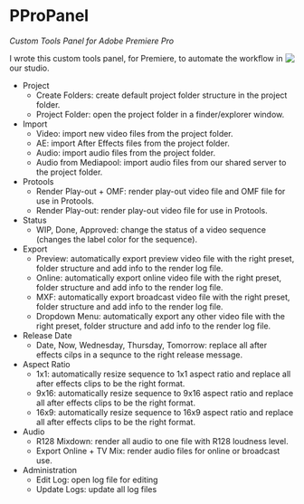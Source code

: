 # PProPanel
*Custom Tools Panel for Adobe Premiere Pro*

<img align="right" src="https://creatoratnight.com/github/PProPanel.png">
I wrote this custom tools panel, for Premiere, to automate the workflow in our studio.


- Project
  - Create Folders: create default project folder structure in the project folder.
  - Project Folder: open the project folder in a finder/explorer window.
- Import
  - Video: import new video files from the project folder.
  - AE: import After Effects files from the project folder.
  - Audio: import audio files from the project folder.
  - Audio from Mediapool: import audio files from our shared server to the project folder.
- Protools
  - Render Play-out + OMF: render play-out video file and OMF file for use in Protools.
  - Render Play-out: render play-out video file for use in Protools.
- Status
  - WIP, Done, Approved: change the status of a video sequence (changes the label color for the sequence).
- Export
  - Preview: automatically export preview video file with the right preset, folder structure and add info to the render log file.
  - Online: automatically export online video file with the right preset, folder structure and add info to the render log file.
  - MXF: automatically export broadcast video file with the right preset, folder structure and add info to the render log file.
  - Dropdown Menu: automatically export any other video file with the right preset, folder structure and add info to the render log file.
- Release Date
  - Date, Now, Wednesday, Thursday, Tomorrow: replace all after effects cilps in a sequnce to the right release message.
- Aspect Ratio
  - 1x1: automatically resize sequence to 1x1 aspect ratio and replace all after effects clips to be the right format.
  - 9x16: automatically resize sequence to 9x16 aspect ratio and replace all after effects clips to be the right format.
  - 16x9: automatically resize sequence to 16x9 aspect ratio and replace all after effects clips to be the right format.
- Audio
  - R128 Mixdown: render all audio to one file with R128 loudness level.
  - Export Online + TV Mix: render audio files for online or broadcast use.
- Administration
  - Edit Log: open log file for editing
  - Update Logs: update all log files
